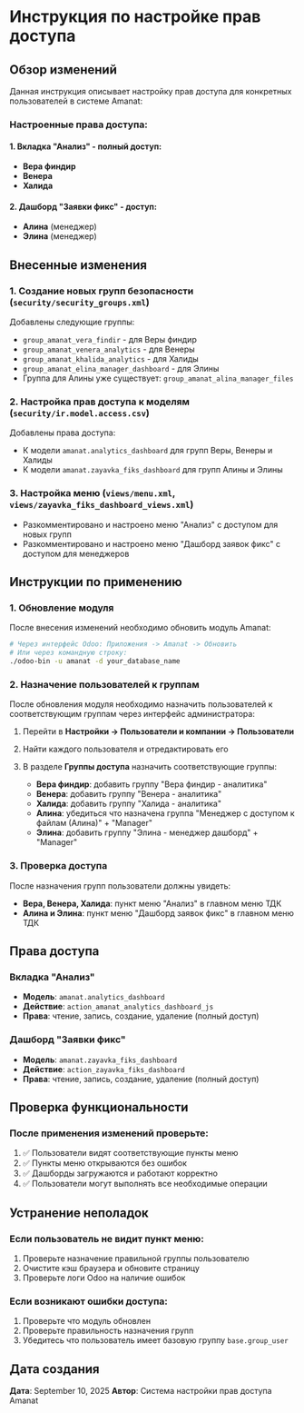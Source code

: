 # Инструкция по настройке прав доступа

## Обзор изменений

Данная инструкция описывает настройку прав доступа для конкретных пользователей в системе Amanat:

### Настроенные права доступа:

#### 1. Вкладка "Анализ" - полный доступ:
- **Вера финдир**
- **Венера**  
- **Халида**

#### 2. Дашборд "Заявки фикс" - доступ:
- **Алина** (менеджер)
- **Элина** (менеджер)

## Внесенные изменения

### 1. Создание новых групп безопасности (`security/security_groups.xml`)
Добавлены следующие группы:
- `group_amanat_vera_findir` - для Веры финдир
- `group_amanat_venera_analytics` - для Венеры
- `group_amanat_khalida_analytics` - для Халиды
- `group_amanat_elina_manager_dashboard` - для Элины
- Группа для Алины уже существует: `group_amanat_alina_manager_files`

### 2. Настройка прав доступа к моделям (`security/ir.model.access.csv`)
Добавлены права доступа:
- К модели `amanat.analytics_dashboard` для групп Веры, Венеры и Халиды
- К модели `amanat.zayavka_fiks_dashboard` для групп Алины и Элины

### 3. Настройка меню (`views/menu.xml`, `views/zayavka_fiks_dashboard_views.xml`)
- Разкомментировано и настроено меню "Анализ" с доступом для новых групп
- Разкомментировано и настроено меню "Дашборд заявок фикс" с доступом для менеджеров

## Инструкции по применению

### 1. Обновление модуля
После внесения изменений необходимо обновить модуль Amanat:
```bash
# Через интерфейс Odoo: Приложения -> Amanat -> Обновить
# Или через командную строку:
./odoo-bin -u amanat -d your_database_name
```

### 2. Назначение пользователей к группам
После обновления модуля необходимо назначить пользователей к соответствующим группам через интерфейс администратора:

1. Перейти в **Настройки -> Пользователи и компании -> Пользователи**
2. Найти каждого пользователя и отредактировать его
3. В разделе **Группы доступа** назначить соответствующие группы:

   - **Вера финдир**: добавить группу "Вера финдир - аналитика"
   - **Венера**: добавить группу "Венера - аналитика"  
   - **Халида**: добавить группу "Халида - аналитика"
   - **Алина**: убедиться что назначена группа "Менеджер с доступом к файлам (Алина)" + "Manager"
   - **Элина**: добавить группу "Элина - менеджер дашборд" + "Manager"

### 3. Проверка доступа
После назначения групп пользователи должны увидеть:
- **Вера, Венера, Халида**: пункт меню "Анализ" в главном меню ТДК
- **Алина и Элина**: пункт меню "Дашборд заявок фикс" в главном меню ТДК

## Права доступа

### Вкладка "Анализ"
- **Модель**: `amanat.analytics_dashboard`
- **Действие**: `action_amanat_analytics_dashboard_js`
- **Права**: чтение, запись, создание, удаление (полный доступ)

### Дашборд "Заявки фикс"
- **Модель**: `amanat.zayavka_fiks_dashboard`
- **Действие**: `action_zayavka_fiks_dashboard`
- **Права**: чтение, запись, создание, удаление (полный доступ)

## Проверка функциональности

### После применения изменений проверьте:
1. ✅ Пользователи видят соответствующие пункты меню
2. ✅ Пункты меню открываются без ошибок
3. ✅ Дашборды загружаются и работают корректно
4. ✅ Пользователи могут выполнять все необходимые операции

## Устранение неполадок

### Если пользователь не видит пункт меню:
1. Проверьте назначение правильной группы пользователю
2. Очистите кэш браузера и обновите страницу
3. Проверьте логи Odoo на наличие ошибок

### Если возникают ошибки доступа:
1. Проверьте что модуль обновлен
2. Проверьте правильность назначения групп
3. Убедитесь что пользователь имеет базовую группу `base.group_user`

## Дата создания
**Дата**: September 10, 2025
**Автор**: Система настройки прав доступа Amanat


